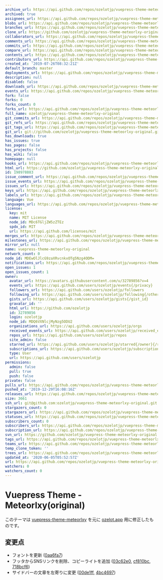 ```yaml
---
archive_url: https://api.github.com/repos/ozelotjp/vuepress-theme-meteorlxy-original/{archive_format}{/ref}
archived: true
assignees_url: https://api.github.com/repos/ozelotjp/vuepress-theme-meteorlxy-original/assignees{/user}
blobs_url: https://api.github.com/repos/ozelotjp/vuepress-theme-meteorlxy-original/git/blobs{/sha}
branches_url: https://api.github.com/repos/ozelotjp/vuepress-theme-meteorlxy-original/branches{/branch}
clone_url: https://github.com/ozelotjp/vuepress-theme-meteorlxy-original.git
collaborators_url: https://api.github.com/repos/ozelotjp/vuepress-theme-meteorlxy-original/collaborators{/collaborator}
comments_url: https://api.github.com/repos/ozelotjp/vuepress-theme-meteorlxy-original/comments{/number}
commits_url: https://api.github.com/repos/ozelotjp/vuepress-theme-meteorlxy-original/commits{/sha}
compare_url: https://api.github.com/repos/ozelotjp/vuepress-theme-meteorlxy-original/compare/{base}...{head}
contents_url: https://api.github.com/repos/ozelotjp/vuepress-theme-meteorlxy-original/contents/{+path}
contributors_url: https://api.github.com/repos/ozelotjp/vuepress-theme-meteorlxy-original/contributors
created_at: '2019-07-26T08:32:21Z'
default_branch: master
deployments_url: https://api.github.com/repos/ozelotjp/vuepress-theme-meteorlxy-original/deployments
description: null
disabled: false
downloads_url: https://api.github.com/repos/ozelotjp/vuepress-theme-meteorlxy-original/downloads
events_url: https://api.github.com/repos/ozelotjp/vuepress-theme-meteorlxy-original/events
fork: false
forks: 0
forks_count: 0
forks_url: https://api.github.com/repos/ozelotjp/vuepress-theme-meteorlxy-original/forks
full_name: ozelotjp/vuepress-theme-meteorlxy-original
git_commits_url: https://api.github.com/repos/ozelotjp/vuepress-theme-meteorlxy-original/git/commits{/sha}
git_refs_url: https://api.github.com/repos/ozelotjp/vuepress-theme-meteorlxy-original/git/refs{/sha}
git_tags_url: https://api.github.com/repos/ozelotjp/vuepress-theme-meteorlxy-original/git/tags{/sha}
git_url: git://github.com/ozelotjp/vuepress-theme-meteorlxy-original.git
has_downloads: true
has_issues: true
has_pages: false
has_projects: false
has_wiki: false
homepage: null
hooks_url: https://api.github.com/repos/ozelotjp/vuepress-theme-meteorlxy-original/hooks
html_url: https://github.com/ozelotjp/vuepress-theme-meteorlxy-original
id: 198978883
issue_comment_url: https://api.github.com/repos/ozelotjp/vuepress-theme-meteorlxy-original/issues/comments{/number}
issue_events_url: https://api.github.com/repos/ozelotjp/vuepress-theme-meteorlxy-original/issues/events{/number}
issues_url: https://api.github.com/repos/ozelotjp/vuepress-theme-meteorlxy-original/issues{/number}
keys_url: https://api.github.com/repos/ozelotjp/vuepress-theme-meteorlxy-original/keys{/key_id}
labels_url: https://api.github.com/repos/ozelotjp/vuepress-theme-meteorlxy-original/labels{/name}
language: Vue
languages_url: https://api.github.com/repos/ozelotjp/vuepress-theme-meteorlxy-original/languages
license:
  key: mit
  name: MIT License
  node_id: MDc6TGljZW5zZTEz
  spdx_id: MIT
  url: https://api.github.com/licenses/mit
merges_url: https://api.github.com/repos/ozelotjp/vuepress-theme-meteorlxy-original/merges
milestones_url: https://api.github.com/repos/ozelotjp/vuepress-theme-meteorlxy-original/milestones{/number}
mirror_url: null
name: vuepress-theme-meteorlxy-original
network_count: 0
node_id: MDEwOlJlcG9zaXRvcnkxOTg5Nzg4ODM=
notifications_url: https://api.github.com/repos/ozelotjp/vuepress-theme-meteorlxy-original/notifications{?since,all,participating}
open_issues: 1
open_issues_count: 1
owner:
  avatar_url: https://avatars.githubusercontent.com/u/32789856?v=4
  events_url: https://api.github.com/users/ozelotjp/events{/privacy}
  followers_url: https://api.github.com/users/ozelotjp/followers
  following_url: https://api.github.com/users/ozelotjp/following{/other_user}
  gists_url: https://api.github.com/users/ozelotjp/gists{/gist_id}
  gravatar_id: ''
  html_url: https://github.com/ozelotjp
  id: 32789856
  login: ozelotjp
  node_id: MDQ6VXNlcjMyNzg5ODU2
  organizations_url: https://api.github.com/users/ozelotjp/orgs
  received_events_url: https://api.github.com/users/ozelotjp/received_events
  repos_url: https://api.github.com/users/ozelotjp/repos
  site_admin: false
  starred_url: https://api.github.com/users/ozelotjp/starred{/owner}{/repo}
  subscriptions_url: https://api.github.com/users/ozelotjp/subscriptions
  type: User
  url: https://api.github.com/users/ozelotjp
permissions:
  admin: false
  pull: true
  push: false
private: false
pulls_url: https://api.github.com/repos/ozelotjp/vuepress-theme-meteorlxy-original/pulls{/number}
pushed_at: '2019-12-29T16:08:16Z'
releases_url: https://api.github.com/repos/ozelotjp/vuepress-theme-meteorlxy-original/releases{/id}
size: 3661
ssh_url: git@github.com:ozelotjp/vuepress-theme-meteorlxy-original.git
stargazers_count: 0
stargazers_url: https://api.github.com/repos/ozelotjp/vuepress-theme-meteorlxy-original/stargazers
statuses_url: https://api.github.com/repos/ozelotjp/vuepress-theme-meteorlxy-original/statuses/{sha}
subscribers_count: 0
subscribers_url: https://api.github.com/repos/ozelotjp/vuepress-theme-meteorlxy-original/subscribers
subscription_url: https://api.github.com/repos/ozelotjp/vuepress-theme-meteorlxy-original/subscription
svn_url: https://github.com/ozelotjp/vuepress-theme-meteorlxy-original
tags_url: https://api.github.com/repos/ozelotjp/vuepress-theme-meteorlxy-original/tags
teams_url: https://api.github.com/repos/ozelotjp/vuepress-theme-meteorlxy-original/teams
temp_clone_token: ''
trees_url: https://api.github.com/repos/ozelotjp/vuepress-theme-meteorlxy-original/git/trees{/sha}
updated_at: '2020-06-05T05:52:57Z'
url: https://api.github.com/repos/ozelotjp/vuepress-theme-meteorlxy-original
watchers: 0
watchers_count: 0
---
```


# Vuepress Theme - Meteorlxy(original)

このテーマは [vuepress-theme-meteorlxy][] を元に [ozelot.app][] 用に修正したものです。

[vuepress-theme-meteorlxy]: https://github.com/meteorlxy/vuepress-theme-meteorlxy
[ozelot.app]: https://ozelot.app/


## 変更点

- フォントを更新 ([0aa6fa7][])
- フッタからSNSリンクを削除、コピーライトを追加 ([03c62e0][], [cf810bc][], [718bcf6][])
- サイドバーの文章を左寄りに変更 ([00de1ff][], [4bc4697][])

[0aa6fa7]: https://github.com/ozelotjp/vuepress-theme-meteorlxy-original/commit/0aa6fa7
[03c62e0]: https://github.com/ozelotjp/vuepress-theme-meteorlxy-original/commit/03c62e0
[cf810bc]: https://github.com/ozelotjp/vuepress-theme-meteorlxy-original/commit/cf810bc
[718bcf6]: https://github.com/ozelotjp/vuepress-theme-meteorlxy-original/commit/718bcf6
[00de1ff]: https://github.com/ozelotjp/vuepress-theme-meteorlxy-original/commit/00de1ff
[4bc4697]: https://github.com/ozelotjp/vuepress-theme-meteorlxy-original/commit/4bc4697
